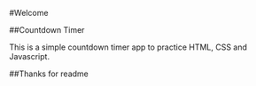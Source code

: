 #Welcome

##Countdown Timer

This is a simple countdown timer app to practice HTML, CSS and Javascript.

##Thanks for readme
